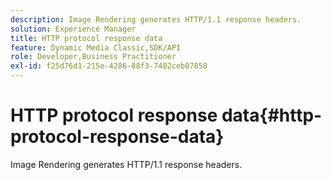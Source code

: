 ```yaml
---
description: Image Rendering generates HTTP/1.1 response headers.
solution: Experience Manager
title: HTTP protocol response data
feature: Dynamic Media Classic,SDK/API
role: Developer,Business Practitioner
exl-id: f25d76d1-215e-4286-88f3-7402ceb07858
---
```

# HTTP protocol response data{#http-protocol-response-data}

Image Rendering generates HTTP/1.1 response headers.
